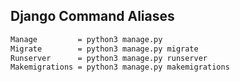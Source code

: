## Django Command Aliases

```bash
Manage         = python3 manage.py
Migrate        = python3 manage.py migrate
Runserver      = python3 manage.py runserver
Makemigrations = python3 manage.py makemigrations
